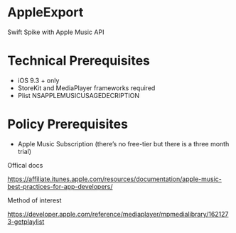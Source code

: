 # AppleExport
Swift Spike with Apple Music API

# Technical Prerequisites

* iOS 9.3 + only
* StoreKit and MediaPlayer frameworks required 
* Plist NSAPPLEMUSICUSAGEDECRIPTION

# Policy Prerequisites

* Apple Music Subscription (there’s no free-tier but there is a three month trial)

Offical docs

https://affiliate.itunes.apple.com/resources/documentation/apple-music-best-practices-for-app-developers/

Method of interest

https://developer.apple.com/reference/mediaplayer/mpmedialibrary/1621273-getplaylist